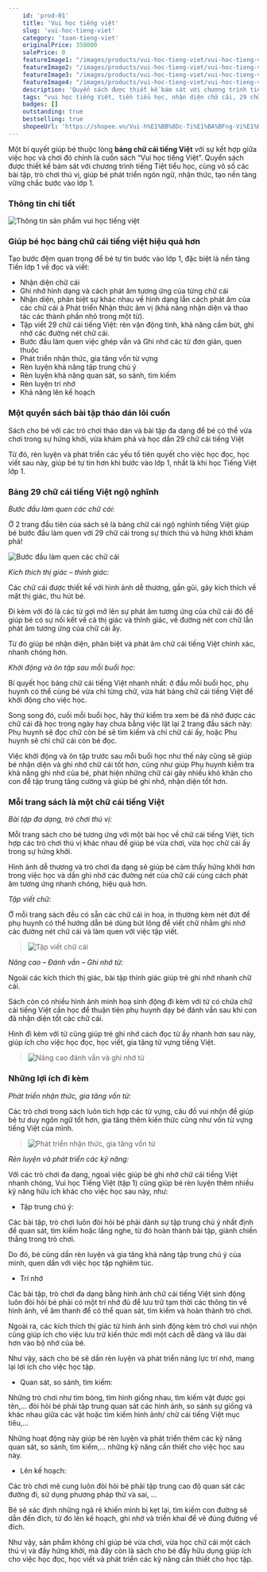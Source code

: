 ```yaml
---
    id: 'prod-01'
    title: 'Vui học tiếng việt'
    slug: 'vui-hoc-tieng-viet'
    category: 'toan-tieng-viet'
    originalPrice: 350000
    salePrice: 0
    featureImage1: "/images/products/vui-hoc-tieng-viet/vui-hoc-tieng-viet-1.jpg"
    featureImage2: "/images/products/vui-hoc-tieng-viet/vui-hoc-tieng-viet-2.jpg"
    featureImage3: "/images/products/vui-hoc-tieng-viet/vui-hoc-tieng-viet-3.jpg"
    featureImage4: "/images/products/vui-hoc-tieng-viet/vui-hoc-tieng-viet-4.jpg"
    description: 'Quyển sách được thiết kế bám sát với chương trình tiếng Tiệt tiểu học, cùng vô số các bài tập, trò chơi thú vị, giúp bé phát triển ngôn ngữ, nhận thức, tạo nền tảng vững chắc bước vào lớp 1'
    tags: "vui học tiếng Việt, tiền tiểu học, nhận diện chữ cái, 29 chữ cái tiếng Việt ngộ nghĩnh, sách tháo dán"
    badges: []
    outstanding: true
    bestselling: true
    shopeeUrl: 'https://shopee.vn/Vui-h%E1%BB%8Dc-Ti%E1%BA%BFng-Vi%E1%BB%87t-T%E1%BA%ADp-1-(-Nh%E1%BA%ADn-di%E1%BB%87n-ch%E1%BB%AF-c%C3%A1i)-TrangGiaoCuDayHoc-i.4108781.1362531973?sp_atk=a4010f7a-e9ee-4fce-9e6c-a1d8e7540992&xptdk=a4010f7a-e9ee-4fce-9e6c-a1d8e7540992'
---
```


Một bí quyết giúp bé thuộc lòng **bảng chữ cái tiếng Việt** với sự kết hợp giữa việc học và chơi đó chính là cuốn sách “Vui học tiếng Việt”. Quyển sách được thiết kế bám sát với chương trình tiếng Tiệt tiểu học, cùng vô số các bài tập, trò chơi thú vị, giúp bé phát triển ngôn ngữ, nhận thức, tạo nền tảng vững chắc bước vào lớp 1.

### Thông tin chi tiết

![Thông tin sản phẩm vui học tiếng việt](/images/products/vui-hoc-tieng-viet/vui-hoc-tieng-viet-1.jpg)

### Giúp bé học bảng chữ cái tiếng việt hiệu quả hơn

Tạo bước đệm quan trọng để bé tự tin bước vào lớp 1, đặc biệt là nền tảng Tiền lớp 1 về đọc và viết:

- Nhận diện chữ cái
- Ghi nhớ hình dạng và cách phát âm tương ứng của từng chữ cái
- Nhận diện, phân biệt sự khác nhau về hình dạng lẫn cách phát âm của các chữ cái à Phát triển Nhận thức âm vị (khả năng nhận diện và thao tác các thành phần nhỏ trong một từ).
- Tập viết 29 chữ cái tiếng Việt: rèn vận động tinh, khả năng cầm bút, ghi nhớ các đường nét chữ cái.
- Bước đầu làm quen việc ghép vần và Ghi nhớ các từ đơn giản, quen thuộc
- Phát triển nhận thức, gia tăng vốn từ vựng
- Rèn luyện khả năng tập trung chú ý
- Rèn luyện khả năng quan sát, so sánh, tìm kiếm
- Rèn luyện trí nhớ
- Khả năng lên kế hoạch

### Một quyển sách bài tập tháo dán lôi cuốn

Sách cho bé với các trò chơi tháo dán và bài tập đa dạng để bé có thể vừa chơi trong sự hứng khởi, vừa khám phá và học dần 29 chữ cái tiếng Việt

Từ đó, rèn luyện và phát triển các yếu tố tiên quyết cho việc học đọc, học viết sau này, giúp bé tự tin hơn khi bước vào lớp 1, nhất là khi học Tiếng Việt lớp 1.

### Bảng 29 chữ cái tiếng Việt ngộ nghĩnh

_Bước đầu làm quen các chữ cái:_

Ở 2 trang đầu tiên của sách sẽ là bảng chữ cái ngộ nghĩnh tiếng Việt giúp bé bước đầu làm quen với 29 chữ cái trong sự thích thú và hứng khởi khám phá!

![Bước đầu làm quen các chữ cái](/images/products/vui-hoc-tieng-viet/vui-hoc-tieng-viet-3.jpg)

_Kích thích thị giác – thính giác:_

Các chữ cái được thiết kế với hình ảnh dễ thương, gần gũi, gây kích thích về mặt thị giác, thu hút bé.

Đi kèm với đó là các từ gợi mở lên sự phát âm tương ứng của chữ cái đó để giúp bé có sự nối kết về cả thị giác và thính giác, về đường nét con chữ lẫn phát âm tương ứng của chữ cái ấy.

Từ đó giúp bé nhận diện, phân biệt và phát âm chữ cái tiếng Việt chính xác, nhanh chóng hơn.

_Khởi động và ôn tập sau mỗi buổi học:_

Bí quyết học bảng chữ cái tiếng Việt nhanh nhất: ở đầu mỗi buổi học, phụ huynh có thể cùng bé vừa chỉ từng chữ, vừa hát bảng chữ cái tiếng Việt để khởi động cho việc học.

Song song đó, cuối mỗi buổi học, hãy thử kiểm tra xem bé đã nhớ được các chữ cái đã học trong ngày hay chưa bằng việc lật lại 2 trang đầu sách này: Phụ huynh sẽ đọc chữ còn bé sẽ tìm kiếm và chỉ chữ cái ấy, hoặc Phụ huynh sẽ chỉ chữ cái còn bé đọc.

Việc khởi động và ôn tập trước sau mỗi buổi học như thế này cũng sẽ giúp bé nhận diện và ghi nhớ chữ cái tốt hơn, cũng như giúp Phụ huynh kiểm tra khả năng ghi nhớ của bé, phát hiện những chữ cái gây nhiều khó khăn cho con để tập trung tăng cường và giúp bé ghi nhớ, nhận diện tốt hơn.

### Mỗi trang sách là một chữ cái tiếng Việt

_Bài tập đa dạng, trò chơi thú vị:_

Mỗi trang sách cho bé tương ứng với một bài học về chữ cái tiếng Việt, tích hợp các trò chơi thú vị khác nhau để giúp bé vừa chơi, vừa học chữ cái ấy trong sự hứng khởi.

Hình ảnh dễ thương và trò chơi đa dạng sẽ giúp bé cảm thấy hứng khởi hơn trong việc học và dần ghi nhớ các đường nét của chữ cái cùng cách phát âm tương ứng nhanh chóng, hiệu quả hơn.

_Tập viết chữ:_

Ở mỗi trang sách đều có sẵn các chữ cái in hoa, in thường kèm nét đứt để phụ huynh có thể hướng dẫn bé dùng bút lông để viết chữ nhằm ghi nhớ các đường nét chữ cái và làm quen với việc tập viết.

> ![Tập viết chữ cái](/images/products/vui-hoc-tieng-viet/vui-hoc-tieng-viet-5.jpg)

_Nâng cao – Đánh vần – Ghi nhớ từ:_

Ngoài các kích thích thị giác, bài tập thính giác giúp trẻ ghi nhớ nhanh chữ cái.

Sách còn có nhiều hình ảnh minh hoạ sinh động đi kèm với từ có chứa chữ cái tiếng Việt cần học để thuận tiện phụ huynh dạy bé đánh vần sau khi con đã nhận diện tốt các chữ cái.

Hình đi kèm với từ cũng giúp trẻ ghi nhớ cách đọc từ ấy nhanh hơn sau này, giúp ích cho việc học đọc, học viết, gia tăng từ vựng tiếng Việt.

> ![Nâng cao đánh vần và ghi nhớ từ](/images/products/vui-hoc-tieng-viet/vui-hoc-tieng-viet-4.jpg)

### Những lợi ích đi kèm

_Phát triển nhận thức, gia tăng vốn từ:_

Các trò chơi trong sách luôn tích hợp các từ vựng, câu đố vui nhộn để giúp bé tư duy ngôn ngữ tốt hơn, gia tăng thêm kiến thức cũng như vốn từ vựng tiếng Việt của mình.

> ![Phát triển nhận thức, gia tăng vốn từ](/images/products/vui-hoc-tieng-viet/vui-hoc-tieng-viet-2.jpg)

_Rèn luyện và phát triển các kỹ năng:_

Với các trò chơi đa dạng, ngoaì việc giúp bé ghi nhớ chữ cái tiếng Việt nhanh chóng, Vui học Tiếng Việt (tập 1) cũng giúp bé rèn luyện thêm nhiều kỹ năng hữu ích khác cho việc học sau này, như:

- Tập trung chú ý:

Các bài tập, trò chơi luôn đòi hỏi bé phải dành sự tập trung chú ý nhất định để quan sát, tìm kiếm hoặc lắng nghe, từ đó hoàn thành bài tập, giành chiến thắng trong trò chơi.

Do đó, bé cũng dần rèn luyện và gia tăng khả năng tập trung chú ý của mình, quen dần với việc học tập nghiêm túc.

- Trí nhớ

Các bài tập, trò chơi đa dạng bằng hình ảnh chữ cái tiếng Việt sinh động luôn đòi hỏi bé phải có một trí nhớ đủ để lưu trữ tạm thời các thông tin về hình ảnh, về âm thanh để có thể quan sát, tìm kiếm và hoàn thành trò chơi.

Ngoài ra, các kích thích thị giác từ hình ảnh sinh động kèm trò chơi vui nhộn cũng giúp ích cho việc lưu trữ kiến thức mới một cách dễ dàng và lâu dài hơn vào bộ nhớ của bé.

Như vậy, sách cho bé sẽ dần rèn luyện và phát triển năng lực trí nhớ, mang lại lợi ích cho việc học tập.

- Quan sát, so sánh, tìm kiếm:

Những trò chơi như tìm bóng, tìm hình giống nhau, tìm kiếm vật được gọi tên,… đòi hỏi bé phải tập trung quan sát các hình ảnh, so sánh sự giống và khác nhau giữa các vật hoặc tìm kiếm hình ảnh/ chữ cái tiếng Việt mục tiêu,…

Những hoạt động này giúp bé rèn luyện và phát triển thêm các kỹ năng quan sát, so sánh, tìm kiếm,… những kỹ năng cần thiết cho việc học sau này.

- Lên kế hoạch:

Các trò chơi mê cung luôn đòi hỏi bé phải tập trung cao độ quan sát các đường đi, sử dụng phương pháp thử và sai, …

Bé sẽ xác định những ngã rẽ khiến mình bị kẹt lại, tìm kiếm con đường sẽ dẫn đến đích, từ đó lên kế hoạch, ghi nhớ và triển khai để vẽ đúng đường về đích.

Như vậy, sản phẩm không chỉ giúp bé vừa chơi, vừa học chữ cái một cách thú vị và đầy hứng khởi, mà đây còn là sách cho bé đầy hữu dụng giúp ích cho việc học đọc, học viết và phát triển các kỹ năng cần thiết cho học tập.
